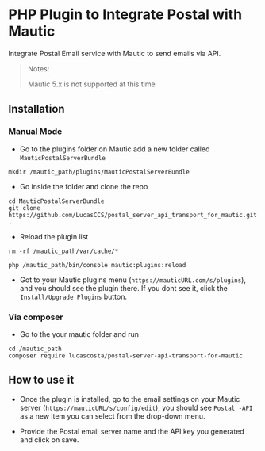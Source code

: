 # PHP Plugin to Integrate Postal with Mautic

Integrate Postal Email service with Mautic to send emails via API.

> Notes:
>
> Mautic 5.x is not supported at this time

## Installation

### Manual Mode

-   Go to the plugins folder on Mautic add a new folder called
    `MauticPostalServerBundle`

```shell
mkdir /mautic_path/plugins/MauticPostalServerBundle
```

-   Go inside the folder and clone the repo

```shell
cd MauticPostalServerBundle
git clone https://github.com/LucasCCS/postal_server_api_transport_for_mautic.git .
```

-   Reload the plugin list

```shell
rm -rf /mautic_path/var/cache/*

php /mautic_path/bin/console mautic:plugins:reload
```

-   Got to your Mautic plugins menu (`https://mauticURL.com/s/plugins`), and you
    should see the plugin there. If you dont see it, click the
    `Install/Upgrade Plugins` button.

### Via composer

-   Go to the your mautic folder and run

```shell
cd /mautic_path
composer require lucascosta/postal-server-api-transport-for-mautic
```

## How to use it

-   Once the plugin is installed, go to the email settings on your Mautic server
    (`https://mauticURL/s/config/edit`), you should see `Postal -API` as a new
    item you can select from the drop-down menu.

-   Provide the Postal email server name and the API key you generated and click
    on save.
